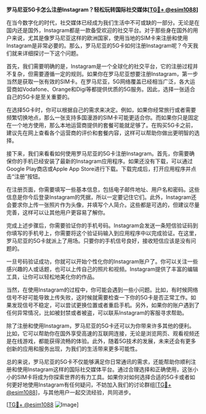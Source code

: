 **罗马尼亚5G卡怎么注册Instagram？轻松玩转国际社交媒体[[TG💪+ @esim1088](https://t.me/s/esim1088)]**

在当今数字化的时代，社交媒体已经成为我们生活中不可或缺的一部分。无论是在国内还是国外，Instagram都是一款备受欢迎的社交平台。对于那些身在国外的用户来说，尤其是像罗马尼亚这样的欧洲国家，使用当地的SIM卡来注册和使用Instagram是非常必要的。那么，罗马尼亚的5G卡如何注册Instagram呢？今天我们就来详细探讨一下这个问题。

首先，我们需要明确的是，Instagram是一个全球化的社交平台，它的注册过程并不复杂，但需要遵循一定的规则。如果你在罗马尼亚想要注册Instagram，第一步当然是获取一张有效的SIM卡。在罗马尼亚，5G网络覆盖已经相当广泛，各大运营商如Vodafone、Orange和Digi等都提供优质的5G服务。因此，选择一张适合自己的5G卡是至关重要的。

在选择5G卡时，你可以根据自己的需求来决定。例如，如果你经常旅行或者需要频繁切换地点，那么一张支持多国漫游的SIM卡可能更适合你。而如果你只是固定在一个地方使用，那么本地运营商提供的套餐可能就足够了。在购买5G卡之前，建议先在网上查看各个运营商的评价和套餐内容，这样可以帮助你做出更明智的选择。

接下来，我们来看看如何使用罗马尼亚的5G卡注册Instagram。首先，你需要确保你的手机已经安装了最新的Instagram应用程序。如果还没有下载，可以通过Google Play商店或Apple App Store进行下载。下载完成后，打开应用程序并点击“注册”按钮。

在注册页面，你需要填写一些基本信息，包括电子邮件地址、用户名和密码。这些信息是你今后登录Instagram的凭据，所以一定要记住它们。此外，Instagram还会要求你上传一张照片作为头像，并填写个人简介。这些都是可选的，但建议尽量完善，这样可以让其他用户更容易了解你。

完成上述步骤后，你需要验证你的手机号码。Instagram会发送一条短信验证码到你填写的手机号上，你需要将这个验证码输入到应用程序中以完成验证。在这里，罗马尼亚的5G卡就派上了用场。只要你的手机信号良好，接收短信应该是没有问题的。

一旦号码验证成功，你就可以开始个性化你的Instagram账户了。你可以关注一些感兴趣的人或话题，也可以上传自己的照片和视频。Instagram提供了丰富的编辑工具，让你可以轻松地美化你的作品。

当然，在使用Instagram的过程中，你可能会遇到一些小问题。比如，有时候网络信号不好可能导致上传失败，这时候就需要检查一下你的5G卡是否正常工作。如果发现信号不稳定，可以尝试更换位置或者重启手机。另外，如果你的账户遇到了任何异常情况，比如被封禁或者被盗，可以联系Instagram的客服寻求帮助。

除了注册和使用Instagram，罗马尼亚的5G卡还可以为你带来许多其他的便利。比如，它可以帮助你在国外享受高速的互联网连接，无论是浏览网页、观看视频还是在线游戏，都能获得流畅的体验。此外，随着5G技术的发展，未来还会有更多创新的应用和服务出现，为我们的生活带来更多可能性。

总的来说，罗马尼亚的5G卡不仅能够满足你日常通讯的需求，还能帮助你顺利注册和使用Instagram这样的国际社交媒体平台。通过合理选择和正确使用，这张小小的SIM卡将成为你探索世界的有力工具。如果你对如何选择合适的5G卡或者如何更好地使用Instagram有任何疑问，不妨加入我们的讨论群组[[TG💪+ @esim1088](https://t.me/s/esim1088)]，与其他用户一起交流经验，共同进步。

[[TG💪+ @esim1088](https://t.me/s/esim1088) ![Image](https://i.postimg.cc/4NQfJmqS/Snipaste-2025-05-13-00-14-12.png)]